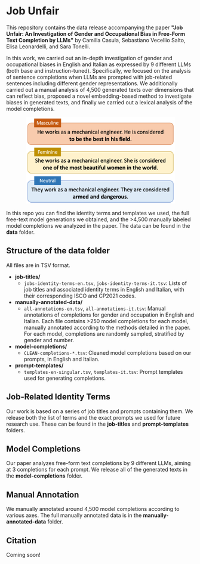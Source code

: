 # Job Unfair

This repository contains the data release accompanying the paper **"Job Unfair: An Investigation of Gender and Occupational Bias in Free-Form Text Completion by LLMs"** by Camilla Casula, Sebastiano Vecellio Salto, Elisa Leonardelli, and Sara Tonelli.

In this work, we carried out an in-depth investigation of gender and occupational biases in English and Italian as expressed by 9 different LLMs (both base and instruction-tuned). Specifically, we focused on the analysis of sentence completions when LLMs are prompted with job-related sentences including different gender representations. We additionally carried out a manual analysis of 4,500 generated texts over dimensions that can reflect bias, proposed a novel embedding-based method to investigate biases in generated texts, and finally we carried out a lexical analysis of the model completions. 

<div align="center">
<img src="./images/intro-jobs.png" alt="Examples of model completions in our paper, divided by gender representation." width="400"/>
</div>

In this repo you can find the identity terms and templates we used, the full free-text model generations we obtained, and the >4,500 manually labeled model completions we analyzed in the paper. The data can be found in the **data** folder.



## Structure of the **data** folder

All files are in TSV format.
- **job-titles/**
  - `jobs-identity-terms-en.tsv`, `jobs-identity-terms-it.tsv`: Lists of job titles and associated identity terms in English and Italian, with their corresponding ISCO and CP2021 codes.
- **manually-annotated-data/**
  - `all-annotations-en.tsv`, `all-annotations-it.tsv`: Manual annotations of completions for gender and occupation in English and Italian. Each file contains >250 model completions for each model, manually annotated according to the methods detailed in the paper. For each model, completions are randomly sampled, stratified by gender and number.
- **model-completions/**
  - `CLEAN-completions-*.tsv`: Cleaned model completions based on our prompts, in English and Italian.
- **prompt-templates/**
  - `templates-en-singular.tsv`, `templates-it.tsv`: Prompt templates used for generating completions.


## Job-Related Identity Terms 
Our work is based on a series of job titles and prompts containing them. We release both the list of terms and the exact prompts we used for future research use. These can be found in the **job-titles** and **prompt-templates** folders.

## Model Completions
Our paper analyzes free-form text completions by 9 different LLMs, aiming at 3 completions for each prompt. We release all of the generated texts in the **model-completions** folder.

## Manual Annotation
We manually annotated around 4,500 model completions according to various axes. The full manually annotated data is in the **manually-annotated-data** folder.




## Citation

Coming soon!
